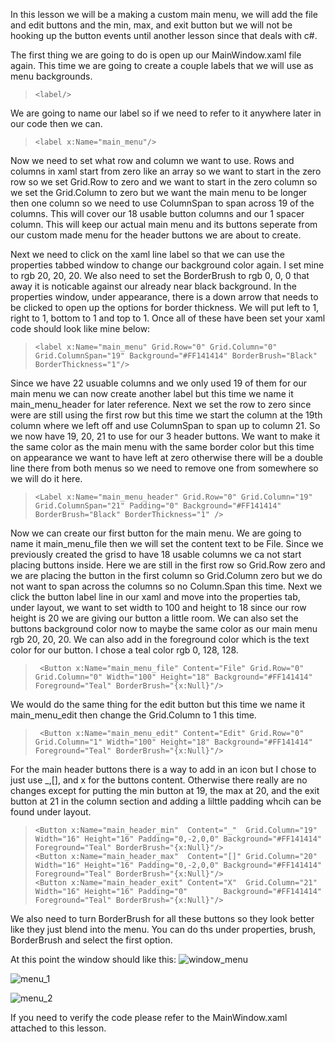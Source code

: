 In this lesson we will be a making a custom main menu, we will add the file and edit buttons and the min, max, and exit button but we will not be hooking up the button events until another lesson since that deals with c#.

The first thing we are going to do is open up our MainWindow.xaml file again. This time we are going to create a couple labels that we will use as menu backgrounds. 
>     <label/>

We are going to name our label so if we need to refer to it anywhere later in our code then we can.
>     <label x:Name="main_menu"/>

Now we need to set what row and column we want to use. Rows and columns in xaml start from zero like an array so we want to start in the zero row so we set Grid.Row to zero and we want to start in the zero column so we set the Grid.Column to zero but we want the main menu to be longer then one column so we need to use ColumnSpan to span across 19 of the columns. This will cover our 18 usable button columns and our 1 spacer column. This will keep our actual main menu and its buttons seperate from our custom made menu for the header buttons we are about to create.

Next we need to click on the xaml line label so that we can use the properties tabbed window to change our background color again. I set mine to rgb 20, 20, 20. We also need to set the BorderBrush to rgb 0, 0, 0 that away it is noticable against our already near black background. In the properties window, under appearance, there is a down arrow that needs to be clicked to open up the options for border thickness. We will put left to 1, right to 1, bottom to 1 and top to 1. Once all of these have been set your xaml code should look like mine below:
>     <label x:Name="main_menu" Grid.Row="0" Grid.Column="0" Grid.ColumnSpan="19" Background="#FF141414" BorderBrush="Black" BorderThickness="1"/>

Since we have 22 usuable columns and we only used 19 of them for our main menu we can now create another label but this time we name it main_menu_header for later reference. Next we set the row to zero since were are still using the first row but this time we start the column at the 19th column where we left off and use ColumnSpan to span up to column 21. So we now have 19, 20, 21 to use for our 3 header buttons. We want to make it the same color as the main menu with the same border color but this time on appearance we want to have left at zero otherwise there will be a double line there from both menus so we need to remove one from somewhere so we will do it here.
>     <Label x:Name="main_menu_header" Grid.Row="0" Grid.Column="19" Grid.ColumnSpan="21" Padding="0" Background="#FF141414" BorderBrush="Black" BorderThickness="1" />

Now we can create our first button for the main menu. We are going to name it main_menu_file then we will set the content text to be File. Since we previously created the grisd to have 18 usable columns we ca not start placing buttons inside. Here we are still in the first row so Grid.Row zero and we are placing the button in the first column so Grid.Column zero but we do not want to span across the columns so no Column.Span this time. Next we click the button label line in our xaml and move into the properties tab, under layout, we want to set width to 100 and height to 18 since our row height is 20 we are giving our button a little room. We can also set the buttons background color now to maybe the same color as our main menu rgb 20, 20, 20. We can also add in the foreground color which is the text color for our button. I chose a teal color rgb 0, 128, 128.
>      <Button x:Name="main_menu_file" Content="File" Grid.Row="0" Grid.Column="0" Width="100" Height="18" Background="#FF141414" Foreground="Teal" BorderBrush="{x:Null}"/>

We would do the same thing for the edit button but this time we name it main_menu_edit then change the Grid.Column to 1 this time.
>      <Button x:Name="main_menu_edit" Content="Edit" Grid.Row="0" Grid.Column="1" Width="100" Height="18" Background="#FF141414" Foreground="Teal" BorderBrush="{x:Null}"/>

For the main header buttons there is a way to add in an icon but I chose to just use _,[], and x for the buttons content. Otherwise there really are no changes except for putting the min button at 19, the max at 20, and the exit button at 21 in the column section and adding a lilttle padding whcih can be found under layout. 
>     <Button x:Name="main_header_min"  Content="_"  Grid.Column="19" Width="16" Height="16" Padding="0,-2,0,0" Background="#FF141414" Foreground="Teal" BorderBrush="{x:Null}"/>
>     <Button x:Name="main_header_max"  Content="[]" Grid.Column="20" Width="16" Height="16" Padding="0,-2,0,0" Background="#FF141414" Foreground="Teal" BorderBrush="{x:Null}"/>
>     <Button x:Name="main_header_exit" Content="X"  Grid.Column="21" Width="16" Height="16" Padding="0"        Background="#FF141414" Foreground="Teal" BorderBrush="{x:Null}"/>

We also need to turn BorderBrush for all these buttons so they look better like they just blend into the menu. You can do ths under properties, brush, BorderBrush and select the first option.

At this point the window should like this:
![window_menu](https://github.com/ravenleeblack/Illeshian-Ide/assets/76606152/2b2a16c8-33e7-443c-99ac-dd2b5f22b9b1)

![menu_1](https://github.com/ravenleeblack/Illeshian-Ide/assets/76606152/f2fc24f5-cedf-4871-b8d5-5e7911fd99e2)

![menu_2](https://github.com/ravenleeblack/Illeshian-Ide/assets/76606152/833f5370-1dfa-4649-b45a-3485de379a19)

If you need to verify the code please refer to the MainWindow.xaml attached to this lesson.
